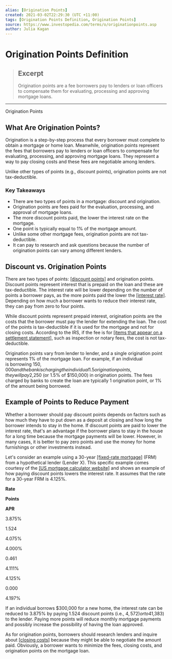 ```yaml
---
alias: [Origination Points]
created: 2021-03-02T22:29:30 (UTC +11:00)
tags: [Origination Points Definition, Origination Points]
source: https://www.investopedia.com/terms/o/originationpoints.asp
author: Julia Kagan
---
```


# Origination Points Definition

> ## Excerpt
> Origination points are a fee borrowers pay to lenders or loan officers to compensate them for evaluating, processing and approving mortgage loans.

---

Origination Points
## What Are Origination Points?

Origination is a step-by-step process that every borrower must complete to obtain a mortgage or home loan. Meanwhile, origination points represent the fees that borrowers pay to lenders or loan officers to compensate for evaluating, processing, and approving mortgage loans. They represent a way to pay closing costs and these fees are negotiable among lenders.

Unlike other types of points (e.g., discount points), origination points are not tax-deductible.

### Key Takeaways

-   There are two types of points in a mortgage: discount and origination.
-   Origination points are fees paid for the evaluation, processing, and approval of mortgage loans.
-   The more discount points paid, the lower the interest rate on the mortgage.
-   One point is typically equal to 1% of the mortgage amount.
-   Unlike some other mortgage fees, origination points are not tax-deductible.
-   It can pay to research and ask questions because the number of origination points can vary among different lenders.

## Discount vs. Origination Points

There are two types of points: [[discount points]](https://www.investopedia.com/terms/d/discountpoints.asp) and origination points. Discount points represent interest that is prepaid on the loan and these are tax-deductible. The interest rate will be lower depending on the number of points a borrower pays, as the more points paid the lower the [[interest rate]](https://www.investopedia.com/terms/i/interestrate.asp). Depending on how much a borrower wants to reduce their interest rate, they can pay from zero to four points.

While discount points represent prepaid interest, origination points are the costs that the borrower must pay the lender for extending the loan. The cost of the points is tax-deductible if it is used for the mortgage and not for closing costs. According to the IRS, if the fee is for [[items that appear on a settlement statement]](https://www.irs.gov/taxtopics/tc504), such as inspection or notary fees, the cost is not tax-deductible.

Origination points vary from lender to lender, and a single origination point represents 1% of the mortgage loan. For example, if an individual is borrowing $150,000 and the bank is charging the individual 1.5 origination points, they will pay $2,250 (or 1.5% of $150,000) in origination points. The fees charged by banks to create the loan are typically 1 origination point, or 1% of the amount being borrowed.

## Example of Points to Reduce Payment

Whether a borrower should pay discount points depends on factors such as how much they have to put down as a deposit at closing and how long the borrower intends to stay in the home. If discount points are paid to lower the interest rate, that's an advantage if the borrower plans to stay in the house for a long time because the mortgage payments will be lower. However, in many cases, it is better to pay zero points and use the money for home furnishings or other investments instead.

Let's consider an example using a 30-year [[fixed-rate mortgage]](https://www.investopedia.com/terms/f/fixed-rate_mortgage.asp) (FRM) from a hypothetical lender (Lender X). This specific example comes courtesy of the [[US mortgage calculator website]](https://usmortgagecalculator.org/understanding-mortgage-points/) and shows an example of how paying discount points lowers the interest rate. It assumes that the rate for a 30-year FRM is 4.125%.

**Rate**

**Points**

**APR**

3.875%

1.524

4.075%

4.000%

0.461

4.111%

4.125%

0.000

4.197%

If an individual borrows $300,000 for a new home, the interest rate can be reduced to 3.875% by paying 1.524 discount points (i.e., $4,572) or to 4% by paying 0.461 points ($1,383) to the lender. Paying more points will reduce monthly mortgage payments and possibly increase the possibility of having the loan approved.

As for origination points, borrowers should research lenders and inquire about [[closing costs]](https://www.investopedia.com/terms/c/closingcosts.asp) because they might be able to negotiate the amount paid. Obviously, a borrower wants to minimize the fees, closing costs, and origination points on the mortgage loan.
